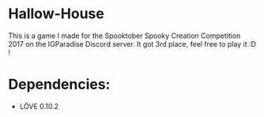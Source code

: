 # Hallow-House
This is a game I made for the Spooktober Spooky Creation Competition 2017 on the IGParadise Discord server.
It got 3rd place, feel free to play it :D !

# Dependencies:
- LÖVE 0.10.2
